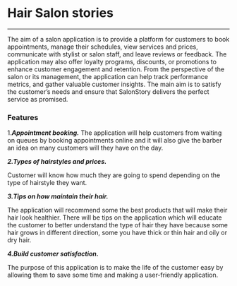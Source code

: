 # Hair Salon stories
---

The aim of a salon application is to provide a platform for customers to book appointments, manage their schedules, view services and prices, communicate with stylist or salon staff, and leave reviews or feedback. The application may also offer loyalty programs, discounts, or promotions to enhance customer engagement and retention. From the perspective of the salon or its management, the application can help track performance metrics, and gather valuable customer insights.
The main aim is to satisfy the customer’s needs and ensure that SalonStory delivers the perfect service as promised.

### Features
1.***Appointment booking.***
        The application will help customers from waiting on queues by booking appointments online and it will also give the barber an idea on many customers will they have on the day.

***2.Types of hairstyles and prices.***

Customer will know how much they are going to spend depending on the type of hairstyle they want.

***3.Tips on how maintain their hair.***

The application will recommend some the best products that will make their hair look healthier. There will be tips on the application which will educate the customer to better understand the type of hair they have because some hair grows in different direction, some you have thick or thin hair and oily or dry hair.

***4.Build customer satisfaction.***

The purpose of this application is to make the life of the customer easy by allowing them to save some time and making a user-friendly application. 
